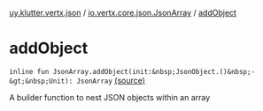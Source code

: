 [uy.klutter.vertx.json](../index.md) / [io.vertx.core.json.JsonArray](index.md) / [addObject](.)


# addObject

`inline fun JsonArray.addObject(init:&nbsp;JsonObject.()&nbsp;-&gt;&nbsp;Unit): JsonArray` [(source)](https://github.com/kohesive/klutter/blob/master/vertx3-jdk8/src/main/kotlin/uy/klutter/vertx/json/VertxJson.kt#L98)

A builder function to nest JSON objects within an array



